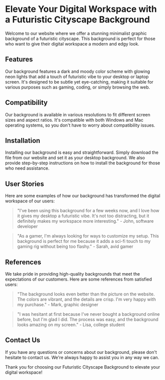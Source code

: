 <!--font:Open Sans-->

# Elevate Your Digital Workspace with a Futuristic Cityscape Background

Welcome to our website where we offer a stunning minimalist graphic background of a futuristic cityscape. This background is perfect for those who want to give their digital workspace a modern and edgy look.

## Features

Our background features a dark and moody color scheme with glowing neon lights that add a touch of futuristic vibe to your desktop or laptop screen. It's designed to be subtle yet eye-catching, making it suitable for various purposes such as gaming, coding, or simply browsing the web.

## Compatibility

Our background is available in various resolutions to fit different screen sizes and aspect ratios. It's compatible with both Windows and Mac operating systems, so you don't have to worry about compatibility issues.

## Installation

Installing our background is easy and straightforward. Simply download the file from our website and set it as your desktop background. We also provide step-by-step instructions on how to install the background for those who need assistance.

## User Stories

Here are some examples of how our background has transformed the digital workspace of our users:

> "I've been using this background for a few weeks now, and I love how it gives my desktop a futuristic vibe. It's not too distracting, but it definitely makes my workspace more interesting." - John, software developer

> "As a gamer, I'm always looking for ways to customize my setup. This background is perfect for me because it adds a sci-fi touch to my gaming rig without being too flashy." - Sarah, avid gamer

## References

We take pride in providing high-quality backgrounds that meet the expectations of our customers. Here are some references from satisfied users:

> "The background looks even better than the picture on the website. The colors are vibrant, and the details are crisp. I'm very happy with my purchase." - Mark, graphic designer

> "I was hesitant at first because I've never bought a background online before, but I'm glad I did. The process was easy, and the background looks amazing on my screen." - Lisa, college student

## Contact Us

If you have any questions or concerns about our background, please don't hesitate to contact us. We're always happy to assist you in any way we can.

Thank you for choosing our Futuristic Cityscape Background to elevate your digital workspace!

<!--

Write me content for website with wallpaper which alt text is:

"A minimalist graphic of a futuristic cityscape, with glowing neon lights and a dark and moody color scheme."

The name/title of the page should not be 1:1 copy of the alt text but rather a real content of the website which is using this wallpaper.

- Use markdown format 
- Start with heading
- Heading should be short and concise
- The content should look like a real website 
- The website should not be about the wallpaper, wallpaper is just a related background
- Heading should be contain work "wallpaper" or "background"
- Include real sections like references, contact, user stories, etc. use things relevant to the page purpose.
- Feel free to use structure like headings, bullets, numbering, blockquotes, paragraphs, horizontal lines, etc.
- You can use formatting like bold or _italic_
- You can include UTF-8 emojis
- Links should be only #hash anchors (and you can refer to the document itself)
- Do not include images


---


# Futuristic Cityscape Wallpaper for your Digital Workspace

Welcome to our website where we offer a stunning minimalist graphic wallpaper of a futuristic cityscape. This wallpaper is perfect for those who want to give their digital workspace a modern and edgy look.

## Features

Our wallpaper features a dark and moody color scheme with glowing neon lights that add a touch of futuristic vibe to your desktop or laptop screen. It's designed to be subtle yet eye-catching, making it suitable for various purposes such as gaming, coding, or simply browsing the web.

## Compatibility

Our wallpaper is available in various resolutions to fit different screen sizes and aspect ratios. It's compatible with both Windows and Mac operating systems, so you don't have to worry about compatibility issues.

## Installation

Installing our wallpaper is easy and straightforward. Simply download the file from our website and set it as your desktop background. We also provide step-by-step instructions on how to install the wallpaper for those who need assistance.

## User Stories

Here are some examples of how our wallpaper has transformed the digital workspace of our users:

> "I've been using this wallpaper for a few weeks now, and I love how it gives my desktop a futuristic vibe. It's not too distracting, but it definitely makes my workspace more interesting." - John, software developer

> "As a gamer, I'm always looking for ways to customize my setup. This wallpaper is perfect for me because it adds a sci-fi touch to my gaming rig without being too flashy." - Sarah, avid gamer

## References

We take pride in providing high-quality wallpapers that meet the expectations of our customers. Here are some references from satisfied users:

> "The wallpaper looks even better than the picture on the website. The colors are vibrant, and the details are crisp. I'm very happy with my purchase." - Mark, graphic designer

> "I was hesitant at first because I've never bought a wallpaper online before, but I'm glad I did. The process was easy, and the wallpaper looks amazing on my screen." - Lisa, college student

## Contact Us

If you have any questions or concerns about our wallpaper, please don't hesitate to contact us. We're always happy to assist you in any way we can.

Thank you for choosing our Futuristic Cityscape Wallpaper for your digital workspace!


---


Heading should not include word "wallpaper". The website should not be about the wallpaper itself, wallpaper is just a related background, rewrite whole content.


---


# Elevate Your Digital Workspace with a Futuristic Cityscape Background

Welcome to our website where we offer a stunning minimalist graphic background of a futuristic cityscape. This background is perfect for those who want to give their digital workspace a modern and edgy look.

## Features

Our background features a dark and moody color scheme with glowing neon lights that add a touch of futuristic vibe to your desktop or laptop screen. It's designed to be subtle yet eye-catching, making it suitable for various purposes such as gaming, coding, or simply browsing the web.

## Compatibility

Our background is available in various resolutions to fit different screen sizes and aspect ratios. It's compatible with both Windows and Mac operating systems, so you don't have to worry about compatibility issues.

## Installation

Installing our background is easy and straightforward. Simply download the file from our website and set it as your desktop background. We also provide step-by-step instructions on how to install the background for those who need assistance.

## User Stories

Here are some examples of how our background has transformed the digital workspace of our users:

> "I've been using this background for a few weeks now, and I love how it gives my desktop a futuristic vibe. It's not too distracting, but it definitely makes my workspace more interesting." - John, software developer

> "As a gamer, I'm always looking for ways to customize my setup. This background is perfect for me because it adds a sci-fi touch to my gaming rig without being too flashy." - Sarah, avid gamer

## References

We take pride in providing high-quality backgrounds that meet the expectations of our customers. Here are some references from satisfied users:

> "The background looks even better than the picture on the website. The colors are vibrant, and the details are crisp. I'm very happy with my purchase." - Mark, graphic designer

> "I was hesitant at first because I've never bought a background online before, but I'm glad I did. The process was easy, and the background looks amazing on my screen." - Lisa, college student

## Contact Us

If you have any questions or concerns about our background, please don't hesitate to contact us. We're always happy to assist you in any way we can.

Thank you for choosing our Futuristic Cityscape Background to elevate your digital workspace!

-->
